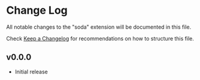 # Change Log

All notable changes to the "soda" extension will be documented in this file.

Check [Keep a Changelog](http://keepachangelog.com/) for recommendations on how
to structure this file.

## v0.0.0

- Initial release
